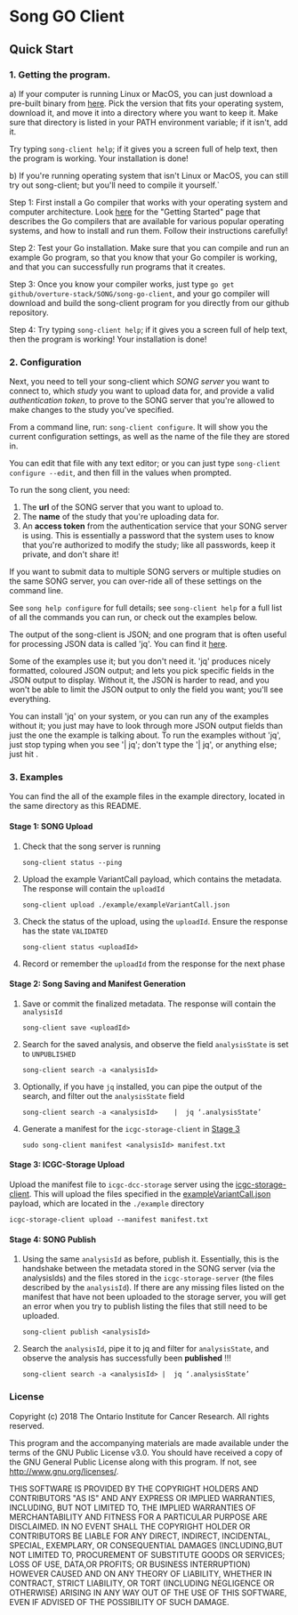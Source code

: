 # Song GO Client

## Quick Start
### 1. Getting the program.

a) If your computer is running Linux or MacOS, you can just download a pre-built binary from [here](https://artifacts.oicr.on.ca/artifactory/webapp/#/artifacts/browse/tree/General/overture-binaries/0.0.1/linux_64/song-client). Pick the version that fits your operating system, download it, and move it into a directory where you want to keep it. Make sure that directory is listed in your PATH environment variable; if it isn't, add it.

Try typing ```song-client help```; if it gives you a screen full of help text, then the program is working. Your installation is done!

b) If you're running operating system that isn't Linux or MacOS, you can 
still try out song-client; but you'll need to compile it yourself.`

Step 1: First install a Go compiler that works with your operating system and
computer architecture. Look [here](http://golang.org/doc/install) for the "Getting Started" page that describes the Go compilers that are available for various popular operating systems, and how to install and run them. Follow their 
instructions carefully!

Step 2: Test your Go installation. Make sure that you can compile and run an example Go program, so that you know that your Go compiler is working, and that 
you can successfully run programs that it creates. 

Step 3: Once you know your compiler works, just type ```go get github/overture-stack/SONG/song-go-client```, and your go compiler will download and build the song-client program for you directly from our github repository. 

Step 4: Try typing ```song-client help```; if it gives you a screen full of help text, then the program is working! Your installation is done! 

### 2. Configuration

Next, you need to tell your song-client which *SONG server* you want to connect
to, which *study* you want to upload data for, and provide a valid *authentication token*, to prove to the SONG server that you're allowed to make changes
to the study you've specified. 

From a command line, run:
```song-client configure```. It will show you the current configuration 
settings, as well as the name of the file they are stored in.

You can edit that file with any text editor; or you can just type
```song-client configure --edit```, and then fill in the values when prompted.

To run the song client, you need:
1) The **url** of the SONG server that you want to upload to.
2) The **name** of the study that you're uploading data for. 
3) An **access token** from the authentication service that your SONG server is
using. This is essentially a password that the system uses to know that you're
authorized to modify the study; like all passwords, keep it private, and don't 
share it!

If you want to submit data to multiple SONG servers or multiple studies on the
same SONG server, you can over-ride all of these settings on the command line.

See ```song help configure``` for full details; see ```song-client help``` for
a full list of all the commands you can run, or check out the examples below.  

The output of the song-client is JSON; and one program that is often useful
for processing JSON data is called 'jq'. You can find it [here](https://stedolan.github.io/jq/).

Some of the examples use it; but you don't need it. 'jq' produces nicely formatted, coloured JSON output; and lets you pick specific fields in the JSON output 
to display. Without it, the JSON is harder to read, and you won't be able to
limit the JSON output to only the field you want; you'll see everything. 

You can install 'jq' on your system, or you can run any of the examples without it; you just may have to look through more JSON output fields than just the one
the example is talking about. To run the examples without 'jq', just stop
typing when you see '| jq'; don't type the '| jq', or anything else; just
hit <Enter>. 

### 3. Examples

You can find the all of the example files in the example directory, located
in the same directory as this README.

#### Stage 1: SONG Upload

1. Check that the song server is running
    
    ```
    song-client status --ping
    ```

2. Upload the example VariantCall payload, which contains the metadata. The response will contain the `uploadId`

    ```
    song-client upload ./example/exampleVariantCall.json
    ```

3. Check the status of the upload, using the `uploadId`. Ensure the response has the state `VALIDATED`
    ```
    song-client status <uploadId>
    ```

4. Record or remember the `uploadId` from the response for the next phase

#### Stage 2: Song Saving and Manifest Generation

1. Save or commit the finalized metadata. The response will contain the `analysisId`
    ```
    song-client save <uploadId>
    ```

2. Search for the saved analysis, and observe the field `analysisState` is set to `UNPUBLISHED`
    ```
    song-client search -a <analysisId>
    ```

3. Optionally, if you have `jq` installed, you can pipe the output of the search, and filter out the `analysisState` field
    ```
    song-client search -a <analysisId>    |  jq ‘.analysisState’
    ```

4. Generate a manifest for the `icgc-storage-client` in [Stage 3](#stage-3-icgc-storage-upload)
    ```
    sudo song-client manifest <analysisId> manifest.txt
    ```

#### Stage 3: ICGC-Storage Upload 
Upload the manifest file to `icgc-dcc-storage` server using the [icgc-storage-client](http://docs.icgc.org/software/binaries/#storage-client). This will upload the files specified in the [exampleVariantCall.json](https://github.com/overture-stack/SONG/blob/develop/docker/example/exampleVariantCall.json) payload, which are located in the `./example` directory
```
icgc-storage-client upload --manifest manifest.txt
```

#### Stage 4: SONG Publish

1. Using the same `analysisId` as before, publish it. Essentially, this is the handshake between the metadata stored in the SONG server (via the analysisIds) and the files stored in the `icgc-storage-server` (the files described by the `analysisId`). If there are any missing files listed on the manifest that have not
been uploaded to the storage server, you will get an error when you try to 
publish listing the files that still need to be uploaded.
    ```
    song-client publish <analysisId>
    ```

2. Search the `analysisId`, pipe it to jq and filter for `analysisState`, and observe the analysis has successfully been **published** \!\!\!
    ```
    song-client search -a <analysisId> |  jq ‘.analysisState’
    ```

### License

Copyright (c) 2018 The Ontario Institute for Cancer Research. All rights
reserved.

This program and the accompanying materials are made available under the
terms of the GNU Public License v3.0. You should have received a copy of
the GNU General Public License along with
this program. If not, see <http://www.gnu.org/licenses/>.

THIS SOFTWARE IS PROVIDED BY THE COPYRIGHT HOLDERS AND CONTRIBUTORS "AS IS"
AND ANY EXPRESS OR IMPLIED WARRANTIES, INCLUDING, BUT NOT LIMITED TO, THE
IMPLIED WARRANTIES OF MERCHANTABILITY AND FITNESS FOR A PARTICULAR PURPOSE
ARE DISCLAIMED. IN NO EVENT SHALL THE COPYRIGHT HOLDER OR CONTRIBUTORS BE
LIABLE FOR ANY DIRECT, INDIRECT, INCIDENTAL, SPECIAL, EXEMPLARY, OR
CONSEQUENTIAL DAMAGES (INCLUDING,BUT NOT LIMITED TO, PROCUREMENT OF
SUBSTITUTE GOODS OR SERVICES; LOSS OF USE, DATA,OR PROFITS; OR BUSINESS
INTERRUPTION) HOWEVER CAUSED AND ON ANY THEORY OF LIABILITY, WHETHER
IN CONTRACT, STRICT LIABILITY, OR TORT (INCLUDING NEGLIGENCE OR OTHERWISE)
ARISING IN ANY WAY OUT OF THE USE OF THIS SOFTWARE, EVEN IF ADVISED OF THE
POSSIBILITY OF SUCH DAMAGE.

